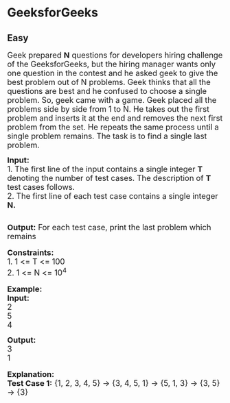# GeeksforGeeks
## Easy
<div class="problems_problem_content__Xm_eO"><p><span style="font-size:18px">Geek prepared <strong>N</strong> questions for developers hiring challenge of the GeeksforGeeks, but the hiring manager wants only one question in the contest and he asked geek to give the best problem out of N problems. Geek thinks that all the questions are best and he confused to choose a single problem. So, geek came with a game. Geek placed all the problems side by side from 1 to N. </span><span style="font-size:18px">He takes out the first problem and inserts it at the end and removes the next first problem from the set. He repeats the same process until a single problem remains. The task is to find a single last problem. </span></p>

<p><span style="font-size:18px"><strong>Input: </strong><br>
1. The first line of the input contains a single integer<em> </em> <strong>T</strong> denoting the number of test cases. The description of&nbsp;<strong>T</strong> test cases follows.<br>
2. The first line of each test case contains a single integer<strong> N</strong><strong>.</strong></span></p>

<p><br>
<span style="font-size:18px"><strong>Output:</strong> For each test case, print the last problem which remains</span><br>
<br>
<span style="font-size:18px"><strong>Constraints:</strong><br>
1. 1 &lt;= T &lt;= 100</span><br>
<span style="font-size:18px">2. </span><span style="font-size:18px">1 &lt;= N &lt;= 10<sup>4</sup></span><br>
<br>
<span style="font-size:18px"><strong>Example:<br>
Input:</strong></span><br>
<span style="font-size:18px">2</span><br>
<span style="font-size:18px">5</span><br>
<span style="font-size:18px">4</span></p>

<p><strong><span style="font-size:18px">Output:</span></strong><br>
<span style="font-size:18px">3<br>
1</span><br>
<br>
<span style="font-size:18px"><strong>Explanation:<br>
Test Case 1:</strong> {1, 2, 3, 4, 5} -&gt; {3, 4, 5, 1} -&gt; {5, 1, 3} -&gt; {3, 5} -&gt; {3}</span></p>
</div>